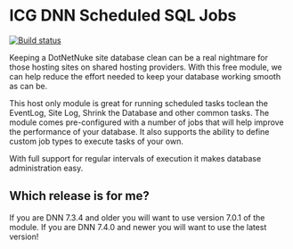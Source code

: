 # ICG DNN Scheduled SQL Jobs
[![Build status](https://ci.appveyor.com/api/projects/status/k8b5hg6l24k46107?svg=true)](https://ci.appveyor.com/project/IowaComputerGurus/dnn-scheduledjobs)

Keeping a DotNetNuke site database clean can be a real nightmare for those hosting sites on shared hosting providers.  With this free module, we can help reduce the effort needed to keep your database working smooth as can be.

This host only  module is great for running scheduled tasks toclean the EventLog, Site Log, Shrink the Database and other common tasks.  The module comes pre-configured with a number of jobs that will help improve the performance of your database.  It also supports the ability to define custom job types to execute tasks of your own.

With full support for regular intervals of execution it makes database administration easy.

## Which release is for me?

If you are DNN 7.3.4 and older you will want to use version 7.0.1 of the module.
If you are DNN 7.4.0 and newer you will want to use the latest version!
